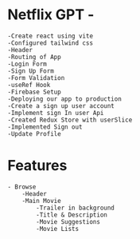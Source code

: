 # Netflix GPT -

    -Create react using vite
    -Configured tailwind css
    -Header
    -Routing of App
    -Login Form
    -Sign Up Form
    -Form Validation
    -useRef Hook
    -Firebase Setup
    -Deploying our app to production
    -Create a sign up user account
    -Implement sign In user Api
    -Created Redux Store with userSlice
    -Implemented Sign out
    -Update Profile

# Features

    - Browse
        -Header
        -Main Movie
            -Trailer in background
            -Title & Description
            -Movie Suggestions
            -Movie Lists
